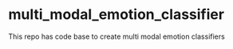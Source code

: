 # multi_modal_emotion_classifier
This repo has code base to create multi modal emotion classifiers 
